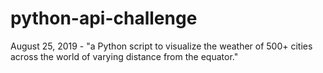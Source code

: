 # python-api-challenge
August 25, 2019 - "a Python script to visualize the weather of 500+ cities across the world of varying distance from the equator."
